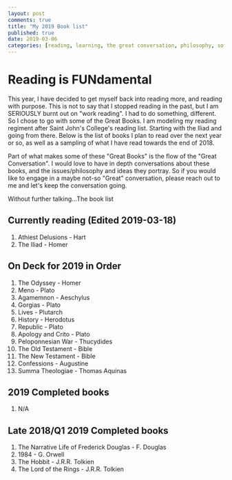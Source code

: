 ```yaml
---
layout: post
comments: true
title: "My 2019 Book list"
published: true
date: 2019-03-06
categories: [reading, learning, the great conversation, philosophy, sofia]
---
```


# Reading is FUNdamental

This year, I have decided to get myself back into reading more, and reading with purpose. This is not to say that I stopped reading in the past, but I am SERIOUSLY burnt out on "work reading". I had to do something, different. So I chose to go with some of the Great Books. I am modeling my reading regiment after Saint John's College's reading list. Starting with the Iliad and going from there. Below is the list of books I plan to read over the next year or so, as well as a sampling of what I have read towards the end of 2018.

Part of what makes some of these "Great Books" is the flow of the "Great Conversation". I would love to have in depth conversations about these books, and the issues/philosophy and ideas they portray. So if you would like to engage in a maybe not-so "Great" conversation, please reach out to me and let's keep the conversation going.

Without further talking...The book list

## Currently reading (Edited 2019-03-18)

1. Athiest Delusions - Hart
2. The Iliad - Homer

## On Deck for 2019 in Order

1. The Odyssey - Homer
2. Meno - Plato
3. Agamemnon - Aeschylus
4. Gorgias - Plato
5. Lives - Plutarch
6. History - Herodotus
7. Republic - Plato
8. Apology and Crito - Plato
9. Peloponnesian War - Thucydides
10. The Old Testament - Bible
11. The New Testament - Bible
12. Confessions - Augustine
13. Summa Theologiae - Thomas Aquinas

## 2019 Completed books

1. N/A

## Late 2018/Q1 2019 Completed books

1. The Narrative Life of Frederick Douglas - F. Douglas
2. 1984 - G. Orwell
3. The Hobbit - J.R.R. Tolkien
4. The Lord of the Rings - J.R.R. Tolkien
